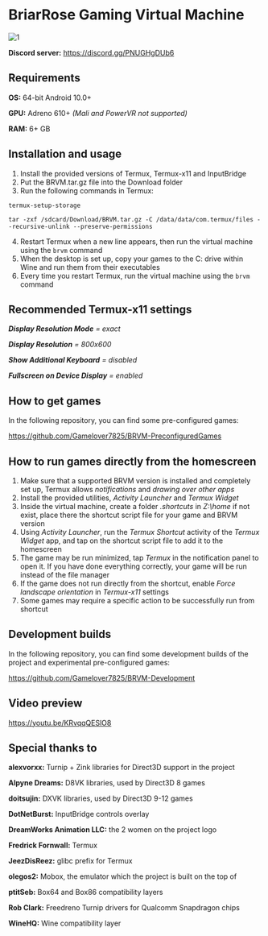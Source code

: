 # BriarRose Gaming Virtual Machine
![1](https://github.com/Gamelover7825/BRVM/assets/44730743/99e5da16-9d12-4d04-9473-4d3393e98482)

**Discord server:** https://discord.gg/PNUGHgDUb6

## Requirements
**OS:** 64-bit Android 10.0+

**GPU:** Adreno 610+ _(Mali and PowerVR not supported)_

**RAM:** 6+ GB

## Installation and usage
1. Install the provided versions of Termux, Termux-x11 and InputBridge
2. Put the BRVM.tar.gz file into the Download folder
3. Run the following commands in Termux:
```
termux-setup-storage
```
```
tar -zxf /sdcard/Download/BRVM.tar.gz -C /data/data/com.termux/files --recursive-unlink --preserve-permissions
```
4. Restart Termux when a new line appears, then run the virtual machine using the `brvm` command
5. When the desktop is set up, copy your games to the C: drive within Wine and run them from their executables
6. Every time you restart Termux, run the virtual machine using the `brvm` command

## Recommended Termux-x11 settings

***Display Resolution Mode** = exact*

***Display Resolution** = 800x600*

***Show Additional Keyboard** = disabled*

***Fullscreen on Device Display** = enabled* 


## How to get games

In the following repository, you can find some pre-configured games:

https://github.com/Gamelover7825/BRVM-PreconfiguredGames


## How to run games directly from the homescreen


1. Make sure that a supported BRVM version is installed and completely set up, Termux allows _notifications_ and _drawing over other apps_
2. Install the provided utilities, _Activity Launcher_ and _Termux Widget_
3. Inside the virtual machine, create a folder _.shortcuts_ in _Z:\home_ if not exist, place there the shortcut script file for your game and BRVM version
4. Using _Activity Launcher_, run the _Termux Shortcut_ activity of the _Termux Widget_ app, and tap on the shortcut script file to add it to the homescreen
5. The game may be run minimized, tap _Termux_ in the notification panel to open it. If you have done everything correctly, your game will be run instead of the file manager
6. If the game does not run directly from the shortcut, enable _Force landscape orientation_ in _Termux-x11_ settings
7. Some games may require a specific action to be successfully run from shortcut



## Development builds

In the following repository, you can find some development builds of the project and experimental pre-configured games:

https://github.com/Gamelover7825/BRVM-Development


## Video preview

https://youtu.be/KRvqqQESlO8


## Special thanks to

**alexvorxx:** Turnip + Zink libraries for Direct3D support in the project

**Alpyne Dreams:** D8VK libraries, used by Direct3D 8 games

**doitsujin:** DXVK libraries, used by Direct3D 9-12 games

**DotNetBurst:** InputBridge controls overlay

**DreamWorks Animation LLC:** the 2 women on the project logo

**Fredrick Fornwall:** Termux

**JeezDisReez:** glibc prefix for Termux

**olegos2:** Mobox, the emulator which the project is built on the top of

**ptitSeb:** Box64 and Box86 compatibility layers

**Rob Clark:** Freedreno Turnip drivers for Qualcomm Snapdragon chips

**WineHQ:** Wine compatibility layer
